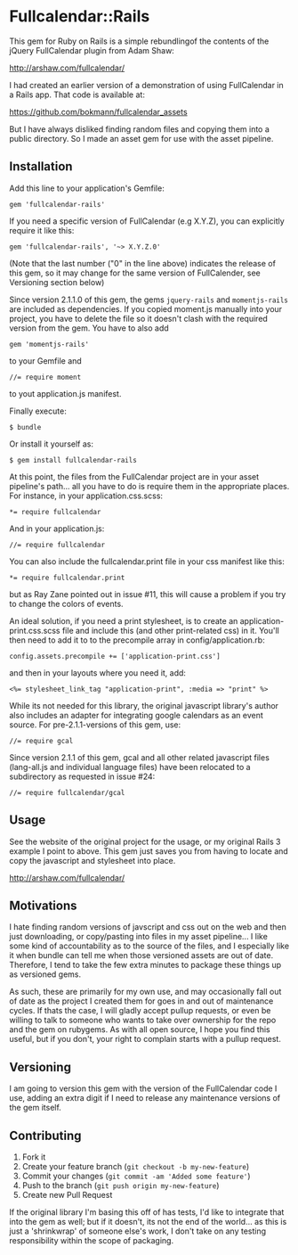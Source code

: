 # Fullcalendar::Rails

This gem for Ruby on Rails is a simple rebundlingof the contents of the jQuery FullCalendar plugin from Adam Shaw:

http://arshaw.com/fullcalendar/

I had created an earlier version of a demonstration of using FullCalendar in a Rails app.  That code is available at:

https://github.com/bokmann/fullcalendar_assets

But I have always disliked finding random files and copying them into a public directory.  So I made an asset gem for use with the asset pipeline.


## Installation

Add this line to your application's Gemfile:

    gem 'fullcalendar-rails'

If you need a specific version of FullCalendar (e.g X.Y.Z), you can explicitly require it like this:

    gem 'fullcalendar-rails', '~> X.Y.Z.0'

(Note that the last number ("0" in the line above) indicates the release of this gem, so it may change for the same version of FullCalender, see Versioning section below)

Since version 2.1.1.0 of this gem, the gems `jquery-rails` and `momentjs-rails` are included as dependencies. If you copied moment.js manually into your project, you have to delete the file so it doesn't clash with the required version from the gem. You have to also add

    gem 'momentjs-rails'
    
to your Gemfile and

    //= require moment

to yout application.js manifest.

Finally execute:

    $ bundle

Or install it yourself as:

    $ gem install fullcalendar-rails

At this point, the files from the FullCalendar project are in your asset pipeline's path... all you have to do is require them in the appropriate places.  For instance, in your application.css.scss:

    *= require fullcalendar

And in your application.js:

    //= require fullcalendar

You can also include the fullcalendar.print file in your css manifest like this:

    *= require fullcalendar.print

but as Ray Zane pointed out in issue #11, this will cause a problem if you try to change the colors of events.

An ideal solution, if you need a print stylesheet, is to create an application-print.css.scss file and include this (and other print-related css) in it.  You'll then need to add it to to the precompile array in config/application.rb:

    config.assets.precompile += ['application-print.css']

and then in your layouts where you need it, add:

    <%= stylesheet_link_tag "application-print", :media => "print" %>


While its not needed for this library, the original javascript library's author also includes an adapter for integrating google calendars as an event source. For pre-2.1.1-versions of this gem, use:

    //= require gcal

Since version 2.1.1 of this gem, gcal and all other related javascript files (lang-all.js and individual language files) have been relocated to a subdirectory as requested in issue #24:

    //= require fullcalendar/gcal

## Usage

See the website of the original project for the usage, or my original Rails 3 example I point to above.  This gem just saves you from having to locate and copy the javascript and stylesheet into place.

http://arshaw.com/fullcalendar/

## Motivations

I hate finding random versions of javscript and css out on the web and then just downloading, or copy/pasting into files in my asset pipeline... I like some kind of accountability as to the source of the files, and I especially like it when bundle can tell me when those versioned assets are out of date.  Therefore, I tend to take the few extra minutes to package these things up as versioned gems.

As such, these are primarily for my own use, and may occasionally fall out of date as the project I created them for goes in and out of maintenance cycles.  If thats the case, I will gladly accept pullup requests, or even be willing to talk to someone who wants to take over ownership for the repo and the gem on rubygems.  As with all open source, I hope you find this useful, but if you don't, your right to complain starts with a pullup request.

## Versioning

I am going to version this gem with the version of the FullCalendar code I use, adding an extra digit if I need to release any maintenance versions of the gem itself.

## Contributing

1. Fork it
2. Create your feature branch (`git checkout -b my-new-feature`)
3. Commit your changes (`git commit -am 'Added some feature'`)
4. Push to the branch (`git push origin my-new-feature`)
5. Create new Pull Request

If the original library I'm basing this off of has tests, I'd like to integrate that into the gem as well; but if it doesn't, its not the end of the world... as this is just a 'shrinkwrap' of someone else's work, I don't take on any testing responsibility within the scope of packaging.
